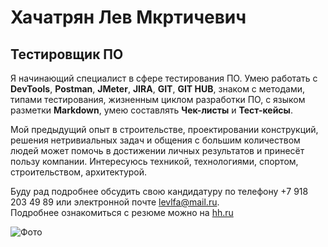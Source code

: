 # Хачатрян Лев Мкртичевич
## Тестировщик ПО


Я начинающий специалист в сфере тестирования ПО. Умею работать с **DevTools**, **Postman**, **JMeter**, **JIRA**, **GIT**, **GIT HUB**, знаком с методами, типами тестирования, жизненным циклом разработки ПО, с языком разметки **Markdown**, умею составлять **Чек-листы** и **Тест-кейсы**.

Мой предыдущий опыт в строительстве, проектировании конструкций, решения нетривиальных задач и общения с большим количеством людей может помочь в достижении личных результатов и принесёт пользу компании.
Интересуюсь техникой, технологиями, спортом, строительством, архитектурой.

Буду рад подробнее обсудить свою кандидатуру по телефону +7 918 203 49 89 или электронной почте levlfa@mail.ru.  
Подробнее ознакомиться с резюме можно на [hh.ru](https://hh.ru/resume/3edb40abff061726630039ed1f7631516b734e "ссылка на резюме")


![Фото](photo.jpg "Фото")

